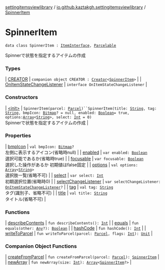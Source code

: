 [settingitemsviewlibrary](../../index.md) / [io.github.kaztakgh.settingitemsviewlibrary](../index.md) / [SpinnerItem](./index.md)

# SpinnerItem

`data class SpinnerItem : `[`ItemInterface`](../-item-interface/index.md)`, `[`Parcelable`](https://developer.android.com/reference/android/os/Parcelable.html)

Spinnerで状態を指定するアイテムの作成

### Types

| [CREATOR](-c-r-e-a-t-o-r/index.md) | `companion object CREATOR : `[`Creator`](https://developer.android.com/reference/android/os/Parcelable/Creator.html)`<`[`SpinnerItem`](./index.md)`>` |
| [OnItemStateChangeListener](-on-item-state-change-listener/index.md) | `interface OnItemStateChangeListener` |

### Constructors

| [&lt;init&gt;](-init-.md) | `SpinnerItem(parcel: `[`Parcel`](https://developer.android.com/reference/android/os/Parcel.html)`)``SpinnerItem(title: `[`String`](https://kotlinlang.org/api/latest/jvm/stdlib/kotlin/-string/index.html)`, tag: `[`String`](https://kotlinlang.org/api/latest/jvm/stdlib/kotlin/-string/index.html)`, bmpIcon: `[`Bitmap`](https://developer.android.com/reference/android/graphics/Bitmap.html)`? = null, enabled: `[`Boolean`](https://kotlinlang.org/api/latest/jvm/stdlib/kotlin/-boolean/index.html)` = true, options: `[`Array`](https://kotlinlang.org/api/latest/jvm/stdlib/kotlin/-array/index.html)`<`[`String`](https://kotlinlang.org/api/latest/jvm/stdlib/kotlin/-string/index.html)`>, select: `[`Int`](https://kotlinlang.org/api/latest/jvm/stdlib/kotlin/-int/index.html)` = 0)`<br>Spinnerで状態を指定するアイテムの作成 |

### Properties

| [bmpIcon](bmp-icon.md) | `val bmpIcon: `[`Bitmap`](https://developer.android.com/reference/android/graphics/Bitmap.html)`?`<br>左側に表示するアイコン(省略時null) |
| [enabled](enabled.md) | `var enabled: `[`Boolean`](https://kotlinlang.org/api/latest/jvm/stdlib/kotlin/-boolean/index.html)<br>選択可能であるか(省略時true) |
| [focusable](focusable.md) | `var focusable: `[`Boolean`](https://kotlinlang.org/api/latest/jvm/stdlib/kotlin/-boolean/index.html)<br>選択した操作があるか 初期値はfalse固定 |
| [options](options.md) | `val options: `[`Array`](https://kotlinlang.org/api/latest/jvm/stdlib/kotlin/-array/index.html)`<`[`String`](https://kotlinlang.org/api/latest/jvm/stdlib/kotlin/-string/index.html)`>`<br>選択肢一覧(省略不可) |
| [select](select.md) | `var select: `[`Int`](https://kotlinlang.org/api/latest/jvm/stdlib/kotlin/-int/index.html)<br>初期選択位置(省略時0) |
| [selectChangeListener](select-change-listener.md) | `var selectChangeListener: `[`OnItemStateChangeListener`](-on-item-state-change-listener/index.md)`?` |
| [tag](tag.md) | `val tag: `[`String`](https://kotlinlang.org/api/latest/jvm/stdlib/kotlin/-string/index.html)<br>タグ(識別子、省略不可) |
| [title](title.md) | `val title: `[`String`](https://kotlinlang.org/api/latest/jvm/stdlib/kotlin/-string/index.html)<br>タイトル(省略不可) |

### Functions

| [describeContents](describe-contents.md) | `fun describeContents(): `[`Int`](https://kotlinlang.org/api/latest/jvm/stdlib/kotlin/-int/index.html) |
| [equals](equals.md) | `fun equals(other: `[`Any`](https://kotlinlang.org/api/latest/jvm/stdlib/kotlin/-any/index.html)`?): `[`Boolean`](https://kotlinlang.org/api/latest/jvm/stdlib/kotlin/-boolean/index.html) |
| [hashCode](hash-code.md) | `fun hashCode(): `[`Int`](https://kotlinlang.org/api/latest/jvm/stdlib/kotlin/-int/index.html) |
| [writeToParcel](write-to-parcel.md) | `fun writeToParcel(parcel: `[`Parcel`](https://developer.android.com/reference/android/os/Parcel.html)`, flags: `[`Int`](https://kotlinlang.org/api/latest/jvm/stdlib/kotlin/-int/index.html)`): `[`Unit`](https://kotlinlang.org/api/latest/jvm/stdlib/kotlin/-unit/index.html) |

### Companion Object Functions

| [createFromParcel](create-from-parcel.md) | `fun createFromParcel(parcel: `[`Parcel`](https://developer.android.com/reference/android/os/Parcel.html)`): `[`SpinnerItem`](./index.md) |
| [newArray](new-array.md) | `fun newArray(size: `[`Int`](https://kotlinlang.org/api/latest/jvm/stdlib/kotlin/-int/index.html)`): `[`Array`](https://kotlinlang.org/api/latest/jvm/stdlib/kotlin/-array/index.html)`<`[`SpinnerItem`](./index.md)`?>` |

